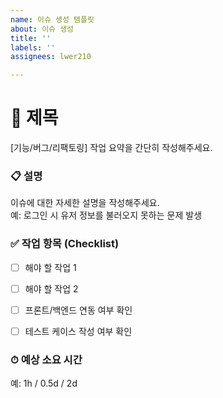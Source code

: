 ```yaml
---
name: 이슈 생성 템플릿
about: 이슈 생성
title: ''
labels: ''
assignees: lwer210

---
```


# 📌 제목
[기능/버그/리팩토링] 작업 요약을 간단히 작성해주세요.


### 📋 설명
이슈에 대한 자세한 설명을 작성해주세요.  
예: 로그인 시 유저 정보를 불러오지 못하는 문제 발생


### ✅ 작업 항목 (Checklist)
- [ ] 해야 할 작업 1
- [ ] 해야 할 작업 2
- [ ] 프론트/백엔드 연동 여부 확인
- [ ] 테스트 케이스 작성 여부 확인


### ⏱ 예상 소요 시간
예: 1h / 0.5d / 2d
